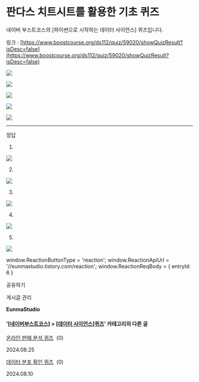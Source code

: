 
# 판다스 치트시트를 활용한 기초 퀴즈

네이버 부스트코스의 \[파이썬으로 시작하는 데이터 사이언스\] 퀴즈입니다. 

링크 : [https://www.boostcourse.org/ds112/quiz/59020/showQuizResult?isDesc=false](https://www.boostcourse.org/ds112/quiz/59020/showQuizResult?isDesc=false)

![](https://blog.kakaocdn.net/dn/obhnP/btsISMc56rN/LCPfnnSyzsTQYxv84vPIxK/img.png)

![](https://blog.kakaocdn.net/dn/UVht5/btsIRZxeCH9/BsBVvFRrwKjdHGv2IfCyUK/img.png)

![](https://blog.kakaocdn.net/dn/ba3csl/btsITDsXolj/xFtdMYIQJrgWF043Kuxj21/img.png)

![](https://blog.kakaocdn.net/dn/c1Md4s/btsIRWgb8Qp/BFaF801ZRL3VBnKc3s3KKk/img.png)

![](https://blog.kakaocdn.net/dn/b7Oeoq/btsIRMSreQE/GmRpo7X2KyEFg0xKF9kmw1/img.png)

* * *

정답

1.

![](https://blog.kakaocdn.net/dn/b3gXSe/btsISqVCflq/3J6c2JkzvieWDsrDx1xtPk/img.png)

2.

![](https://blog.kakaocdn.net/dn/YYsY7/btsIRMdMYxI/9IjvUH1IB4GsgMElmhrRsK/img.png)

3.

![](https://blog.kakaocdn.net/dn/b9nMU0/btsIQFl5M6P/mCgqqSB2aekID6wEXZIuA0/img.png)

4.

![](https://blog.kakaocdn.net/dn/cNeULH/btsITEelDJr/HlTwbMCvFwzhODKfbgG6l1/img.png)

5.

![](https://blog.kakaocdn.net/dn/mdMoR/btsIRnSOqlN/aNCOcdMtbLIvY3ilzRxU41/img.png)

window.ReactionButtonType = 'reaction'; window.ReactionApiUrl = '//eunmastudio.tistory.com/reaction'; window.ReactionReqBody = { entryId: 6 }

공유하기

게시글 관리

**EunmaStudio**

#### '[\[네이버부스트코스\]](/category/%5B%EB%84%A4%EC%9D%B4%EB%B2%84%EB%B6%80%EC%8A%A4%ED%8A%B8%EC%BD%94%EC%8A%A4%5D) > [\[데이터 사이언스\]퀴즈](/category/%5B%EB%84%A4%EC%9D%B4%EB%B2%84%EB%B6%80%EC%8A%A4%ED%8A%B8%EC%BD%94%EC%8A%A4%5D/%5B%EB%8D%B0%EC%9D%B4%ED%84%B0%20%EC%82%AC%EC%9D%B4%EC%96%B8%EC%8A%A4%5D%ED%80%B4%EC%A6%88)' 카테고리의 다른 글

[온라인 판매 분석 퀴즈](/15)  (0)

2024.08.25

[데이터 분포 확인 퀴즈](/10)  (0)

2024.08.10
            